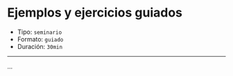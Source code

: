 # Ejemplos y ejercicios guiados

* Tipo: `seminario`
* Formato: `guiado`
* Duración: `30min`

***

...
